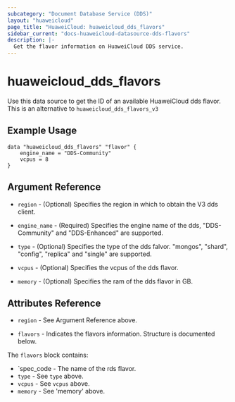 ```yaml
---
subcategory: "Document Database Service (DDS)"
layout: "huaweicloud"
page_title: "HuaweiCloud: huaweicloud_dds_flavors"
sidebar_current: "docs-huaweicloud-datasource-dds-flavors"
description: |-
  Get the flavor information on HuaweiCloud DDS service.
---
```


# huaweicloud\_dds\_flavors

Use this data source to get the ID of an available HuaweiCloud dds flavor.
This is an alternative to `huaweicloud_dds_flavors_v3`

## Example Usage

```hcl
data "huaweicloud_dds_flavors" "flavor" {
    engine_name = "DDS-Community"
    vcpus = 8
}
```

## Argument Reference

* `region` - (Optional) Specifies the region in which to obtain the V3 dds client.

* `engine_name` - (Required) Specifies the engine name of the dds, "DDS-Community" and "DDS-Enhanced" are supported.

* `type` - (Optional) Specifies the type of the dds falvor. "mongos", "shard", "config", "replica" and "single" are supported.

* `vcpus` - (Optional) Specifies the vcpus of the dds flavor.

* `memory` - (Optional) Specifies the ram of the dds flavor in GB.


## Attributes Reference

* `region` - See Argument Reference above.

* `flavors` - Indicates the flavors information. Structure is documented below.

The `flavors` block contains:

* `spec_code - The name of the rds flavor.
* `type` - See `type` above.
* `vcpus` - See `vcpus` above.
* `memory` - See 'memory' above.
